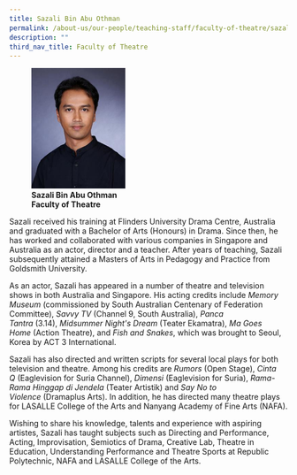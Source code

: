 ```yaml
---
title: Sazali Bin Abu Othman
permalink: /about-us/our-people/teaching-staff/faculty-of-theatre/sazali-bin-abu-othman/
description: ""
third_nav_title: Faculty of Theatre
---
```

<figure>
<img style="width:40%" src="/images/img_1472-sazali-othman.jpg">
<figcaption> <strong>Sazali Bin Abu Othman<br>
Faculty of Theatre</strong>
</figcaption>
</figure>


Sazali received his training at Flinders University Drama Centre, Australia and graduated with a Bachelor of Arts (Honours) in Drama. Since then, he has worked and collaborated with various companies in Singapore and Australia as an actor, director and a teacher. After years of teaching, Sazali subsequently attained a Masters of Arts in Pedagogy and Practice from Goldsmith University.  
  
As an actor, Sazali has appeared in a number of theatre and television shows in both Australia and Singapore. His acting credits include&nbsp;_Memory Museum_&nbsp;(commissioned by South Australian Centenary of Federation Committee),&nbsp;_Savvy TV_&nbsp;(Channel 9, South Australia),&nbsp;_Panca Tantra_&nbsp;(3.14),&nbsp;_Midsummer Night's Dream_&nbsp;(Teater Ekamatra),&nbsp;_Ma Goes Home_&nbsp;(Action Theatre), and&nbsp;_Fish and Snakes_, which was brought to Seoul, Korea by ACT 3 International.

Sazali has also directed and written scripts for several local plays for both television and theatre. Among his credits are&nbsp;_Rumors_&nbsp;(Open Stage),&nbsp;_Cinta Q_&nbsp;(Eaglevision for Suria Channel),&nbsp;_Dimensi_&nbsp;(Eaglevision for Suria),&nbsp;_Rama-Rama Hinggap di Jendela_&nbsp;(Teater Artistik) and&nbsp;_Say No to Violence_&nbsp;(Dramaplus Arts). In addition, he has directed many theatre plays for LASALLE College of the Arts and Nanyang Academy of Fine Arts (NAFA).  
  
Wishing to share his knowledge, talents and experience with aspiring artistes, Sazali has taught subjects such as Directing and Performance, Acting, Improvisation, Semiotics of Drama, Creative Lab, Theatre in Education, Understanding Performance and Theatre Sports at Republic Polytechnic, NAFA and LASALLE College of the Arts.